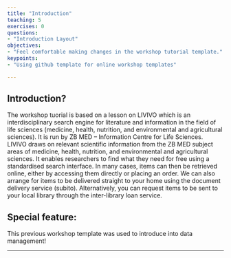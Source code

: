 ```yaml
---
title: "Introduction"
teaching: 5
exercises: 0
questions:
- "Introduction Layout"
objectives:
- "Feel comfortable making changes in the workshop tutorial template."
keypoints:
- "Using github template for online workshop templates"

---
```


## Introduction?

The workshop tuorial is based on a lesson on LIVIVO which is an interdisciplinary search engine for literature and information in the field of life sciences (medicine, health, nutrition, and environmental and agricultural sciences). It is run by ZB MED – Information Centre for Life Sciences. LIVIVO draws on relevant scientific information from the ZB MED subject areas of medicine, health, nutrition, and environmental and agricultural sciences. It enables researchers to find what they need for free using a standardised search interface. In many cases, items can then be retrieved online, either by accessing them directly or placing an order. We can also arrange for items to be delivered straight to your home using the document delivery service (subito). Alternatively, you can request items to be sent to your local library through the inter-library loan service.

## Special feature: 
This previous workshop template was used to introduce into data management!

---
